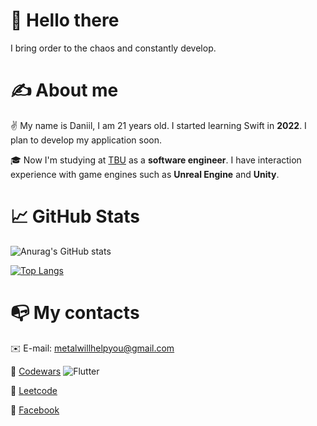 # 👋 Hello there 
I bring order to the chaos and constantly develop.
# ✍️ About me
✌️ My name is Daniil, I am 21 years old. I started learning Swift in **2022**. I plan to develop my application soon.

🎓 Now I'm studying at [TBU](https://www.utb.cz/en/) as a **software engineer**. I have interaction experience with game engines such as **Unreal Engine** and **Unity**. 

# 📈 GitHub Stats
![Anurag's GitHub stats](https://github-readme-stats.vercel.app/api?username=metalWillHelpYou&theme=dark&show_icons=true)

[![Top Langs](https://github-readme-stats.vercel.app/api/top-langs/?username=metalWillHelpYou&theme=dark)](https://github.com/anuraghazra/github-readme-stats)

# 📭 My contacts

✉️ E-mail: metalwillhelpyou@gmail.com

🤺 [Codewars](https://www.codewars.com/users/Defile_) ![Flutter](https://www.codewars.com/users/Defile_/badges/micro)

📑 [Leetcode](https://leetcode.com/Defile_/)

📖 [Facebook](https://www.facebook.com/profile.php?id=100081063091898)

